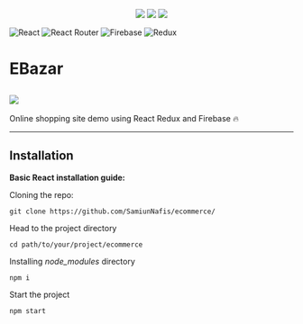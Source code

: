 <p  align="center">
    <img src="https://img.shields.io/badge/Support Me-ffdd00?style=flat&logo=ko-fi"/>
    <img src="https://img.shields.io/npm/v/npm?style=normal"/>
    <img src="https://img.shields.io/badge/build-passed-brightgreen"/>
</p>

![React](https://img.shields.io/badge/react-%2320232a.svg?style=for-the-badge&logo=react&logoColor=%2361DAFB) ![React Router](https://img.shields.io/badge/React_Router-CA4245?style=for-the-badge&logo=react-router&logoColor=white) ![Firebase](https://img.shields.io/badge/firebase-%23039BE5.svg?style=for-the-badge&logo=firebase) ![Redux](https://img.shields.io/badge/redux-%23593d88.svg?style=for-the-badge&logo=redux&logoColor=white)

# EBazar

![](https://socialify.git.ci/SamiunNafis/ecommerce/image?description=1&descriptionEditable=An%20E-commerce%20website%20made%20with%20React%2C%20Redux%20and%20Firebase%20&font=Raleway&forks=1&issues=1&language=1&name=1&owner=1&pattern=Solid&pulls=1&stargazers=1&theme=Dark)
---

Online shopping site demo using React Redux and Firebase 🔥

<hr/>

## Installation

**Basic React installation guide:**

Cloning the repo:
```shell
git clone https://github.com/SamiunNafis/ecommerce/
```
Head to the project directory
```shell
cd path/to/your/project/ecommerce
```
Installing _node_modules_ directory
```shell
npm i
```
Start the project
```shell
npm start
```

